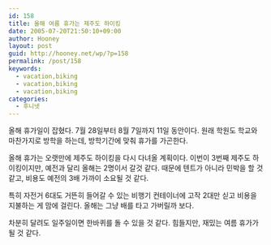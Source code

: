 ```yaml
---
id: 158
title: 올해 여름 휴가는 제주도 하이킹
date: 2005-07-20T21:50:10+09:00
author: Hooney
layout: post
guid: http://hooney.net/wp/?p=158
permalink: /post/158
keywords:
  - vacation,biking
  - vacation,biking
  - vacation,biking
categories:
  - 후니넷
---
```

올해 휴가일이 잡혔다. 7월 28일부터 8월 7일까지 11일 동안이다. 원래 학원도 학교와 마찬가지로 방학을 하는데, 방학기간에 맞춰 휴가를 가곤한다.

올해 휴가는 오랫만에 제주도 하이킹을 다시 다녀올 계획이다. 이번이 3번째 제주도 하이킹이지만, 예전과 달리 올해는 2명이서 갈것 같다. 때문에 텐트가 아니라 민박을 할 것 같고, 비용도 예전의 3배 가까이 소요될 것 같다. 

특히 자전거 6대도 거뜬히 들어갈 수 있는 비행기 컨테이너에 고작 2대만 싣고 비용을 지불하는 게 맘에 걸린다. 올해는 그냥 배를 타고 가버릴까 보다. 

차분히 달려도 일주일이면 한바퀴를 돌 수 있을 것 같다. 힘들지만, 재밌는 여름 휴가가 될 것 같다.